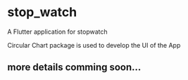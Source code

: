 # stop_watch

A Flutter application for stopwatch

Circular Chart package is used to develop the UI of the App

## more details comming soon...
